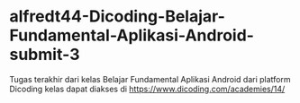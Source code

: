 # alfredt44-Dicoding-Belajar-Fundamental-Aplikasi-Android-submit-3
Tugas terakhir dari kelas Belajar Fundamental Aplikasi Android dari platform Dicoding
kelas dapat diakses di https://www.dicoding.com/academies/14/
